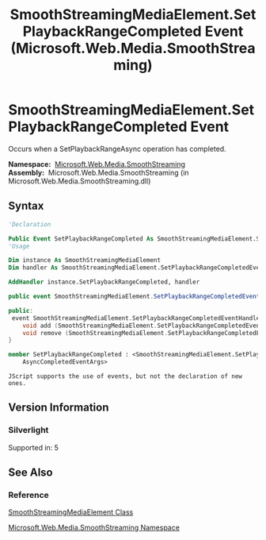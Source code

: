 ﻿---
title: SmoothStreamingMediaElement.SetPlaybackRangeCompleted Event (Microsoft.Web.Media.SmoothStreaming)
TOCTitle: SetPlaybackRangeCompleted Event
ms:assetid: E:Microsoft.Web.Media.SmoothStreaming.SmoothStreamingMediaElement.SetPlaybackRangeCompleted
ms:mtpsurl: https://msdn.microsoft.com/en-us/library/microsoft.web.media.smoothstreaming.smoothstreamingmediaelement.setplaybackrangecompleted(v=VS.95)
ms:contentKeyID: 46307506
ms.date: 05/31/2012
mtps_version: v=VS.95
f1_keywords:
- Microsoft.Web.Media.SmoothStreaming.SmoothStreamingMediaElement.SetPlaybackRangeCompleted
dev_langs:
- csharp
- jscript
- vb
- FSharp
- cpp
api_location:
- Microsoft.Web.Media.SmoothStreaming.dll
api_name:
- Microsoft.Web.Media.SmoothStreaming.SmoothStreamingMediaElement.add_SetPlaybackRangeCompleted
- Microsoft.Web.Media.SmoothStreaming.SmoothStreamingMediaElement.remove_SetPlaybackRangeCompleted
- Microsoft.Web.Media.SmoothStreaming.SmoothStreamingMediaElement.SetPlaybackRangeCompleted
api_type:
- Managed
topic_type:
- apiref
- kbSyntax
product_family_name: VS
ROBOTS: INDEX,FOLLOW
---

# SmoothStreamingMediaElement.SetPlaybackRangeCompleted Event

Occurs when a SetPlaybackRangeAsync operation has completed.

**Namespace:**  [Microsoft.Web.Media.SmoothStreaming](microsoft-web-media-smoothstreaming-namespace_1.md)  
**Assembly:**  Microsoft.Web.Media.SmoothStreaming (in Microsoft.Web.Media.SmoothStreaming.dll)

## Syntax

```vb
'Declaration

Public Event SetPlaybackRangeCompleted As SmoothStreamingMediaElement.SetPlaybackRangeCompletedEventHandler
'Usage

Dim instance As SmoothStreamingMediaElement
Dim handler As SmoothStreamingMediaElement.SetPlaybackRangeCompletedEventHandler

AddHandler instance.SetPlaybackRangeCompleted, handler
```

```csharp
public event SmoothStreamingMediaElement.SetPlaybackRangeCompletedEventHandler SetPlaybackRangeCompleted
```

```cpp
public:
 event SmoothStreamingMediaElement.SetPlaybackRangeCompletedEventHandler^ SetPlaybackRangeCompleted {
    void add (SmoothStreamingMediaElement.SetPlaybackRangeCompletedEventHandler^ value);
    void remove (SmoothStreamingMediaElement.SetPlaybackRangeCompletedEventHandler^ value);
}
```

``` fsharp
member SetPlaybackRangeCompleted : <SmoothStreamingMediaElement.SetPlaybackRangeCompletedEventHandler,
    AsyncCompletedEventArgs>
```

```jscript
JScript supports the use of events, but not the declaration of new ones.
```

## Version Information

### Silverlight

Supported in: 5  

## See Also

### Reference

[SmoothStreamingMediaElement Class](smoothstreamingmediaelement-class-microsoft-web-media-smoothstreaming_1.md)

[Microsoft.Web.Media.SmoothStreaming Namespace](microsoft-web-media-smoothstreaming-namespace_1.md)

